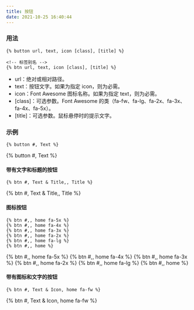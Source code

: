 ```yaml
---
title: 按钮
date: 2021-10-25 16:40:44
---
```


### 用法

```
{% button url, text, icon [class], [title] %}

<!-- 标签别名 -->
{% btn url, text, icon [class], [title] %}
```

- url：绝对或相对路径。
- text：按钮文字。如果为指定 icon，则为必需。
- icon：Font Awesome 图标名称。如果为指定 text，则为必需。
- [class]：可选参数。Font Awesome 的类（fa-fw、fa-lg、fa-2x、fa-3x、fa-4x、fa-5x）。
- [title]：可选参数。鼠标悬停时的提示文字。

### 示例

```
{% button #, Text %}
```

{% button #, Text %}

#### 带有文字和标题的按钮

```
{% btn #, Text & Title,, Title %}
```

{% btn #, Text & Title,, Title %}

#### 图标按钮

```
{% btn #,, home fa-5x %}
{% btn #,, home fa-4x %}
{% btn #,, home fa-3x %}
{% btn #,, home fa-2x %}
{% btn #,, home fa-lg %}
{% btn #,, home %}
```

{% btn #,, home fa-5x %}
{% btn #,, home fa-4x %}
{% btn #,, home fa-3x %}
{% btn #,, home fa-2x %}
{% btn #,, home fa-lg %}
{% btn #,, home %}

#### 带有图标和文字的按钮

```
{% btn #, Text & Icon, home fa-fw %}
```

{% btn #, Text & Icon, home fa-fw %}
